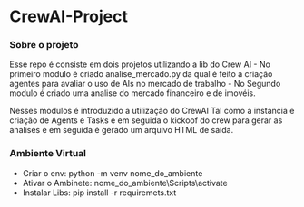 # CrewAI-Project

### Sobre o projeto
Esse repo é consiste em dois projetos utilizando a lib do Crew AI
    - No primeiro modulo é criado analise_mercado.py da qual é feito a criação agentes para avaliar o uso de AIs no mercado de trabalho
    - No Segundo modulo é criado uma analise do mercado financeiro e de imovéis.

Nesses modulos é introduzido a utilização do CrewAI
Tal como a instancia e criação de Agents e Tasks e em seguida o kickoof do crew para gerar as analises e em seguida é gerado um arquivo HTML de saida.

### Ambiente Virtual
 - Criar o env: python -m venv nome_do_ambiente
 - Ativar o Ambinete: nome_do_ambiente\Scripts\activate
 - Instalar Libs: pip install -r requiremets.txt